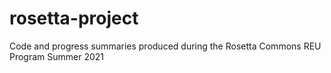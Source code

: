 # rosetta-project
 Code and progress summaries produced during the Rosetta Commons REU Program Summer 2021
